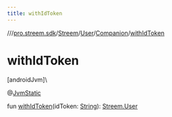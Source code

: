 ```yaml
---
title: withIdToken
---
```

//[<root>](../../../../../index.html)/[pro.streem.sdk](../../../index.html)/[Streem](../../index.html)/[User](../index.html)/[Companion](index.html)/[withIdToken](with-id-token.html)



# withIdToken



[androidJvm]\




@[JvmStatic](https://kotlinlang.org/api/latest/jvm/stdlib/kotlin.jvm/-jvm-static/index.html)



fun [withIdToken](with-id-token.html)(idToken: [String](https://kotlinlang.org/api/latest/jvm/stdlib/kotlin/-string/index.html)): [Streem.User](../index.html)




